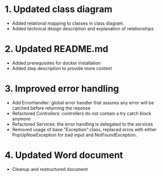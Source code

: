 # 1. Updated class diagram
 - Added relational mapping to classes in class diagram.
 - Added technical design description and explanation of relationships

# 2. Updated README.md
  - Added prerequisites for docker installation
  - Added step description to provide more context

# 3. Improved error handling
  - Add ErrorHandler: global error handler that assures any error will be catched before returning the reponse
  - Refactored Controllers: controllers do not contain a try catch block anymore
  - Refactored Services: the error handling is delegated to the services
  - Removed usage of base "Exception" class, replaced erros with either PopUpNowException for bad input and NotFoundException.

# 4. Updated Word document
  - Cleanup and restructured document
    
